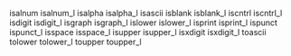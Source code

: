 isalnum
isalnum_l
isalpha
isalpha_l
isascii
isblank
isblank_l
iscntrl
iscntrl_l
isdigit
isdigit_l
isgraph
isgraph_l
islower
islower_l
isprint
isprint_l
ispunct
ispunct_l
isspace
isspace_l
isupper
isupper_l
isxdigit
isxdigit_l
toascii
tolower
tolower_l
toupper
toupper_l